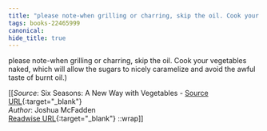 ```yaml
---
title: "please note-when grilling or charring, skip the oil. Cook your ..."
tags: books-22465999
canonical: 
hide_title: true
---
```


please note-when grilling or charring, skip the oil. Cook your vegetables naked, which will allow the sugars to nicely caramelize and avoid the awful taste of burnt oil.)


[[_Source_: Six Seasons: A New Way with Vegetables - [Source URL](){:target="_blank"}<br>
_Author_: Joshua McFadden<br>
[Readwise URL](https://readwise.io/open/442171138){:target="_blank"}
::wrap]]